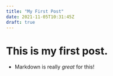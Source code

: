 ```yaml
---
title: "My First Post"
date: 2021-11-05T10:31:45Z
draft: true
---
```


# This is my first post.

- Markdown is really *great* for this!
